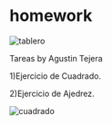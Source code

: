 # homework

![tablero](https://user-images.githubusercontent.com/37660879/58213942-58689e00-7cca-11e9-88c8-533f3731da01.jpg)

Tareas by Agustin Tejera

1)Ejercicio de Cuadrado.

2)Ejercicio de Ajedrez.


![cuadrado](https://user-images.githubusercontent.com/37660879/58214037-bac19e80-7cca-11e9-952c-25241753fd00.png)

